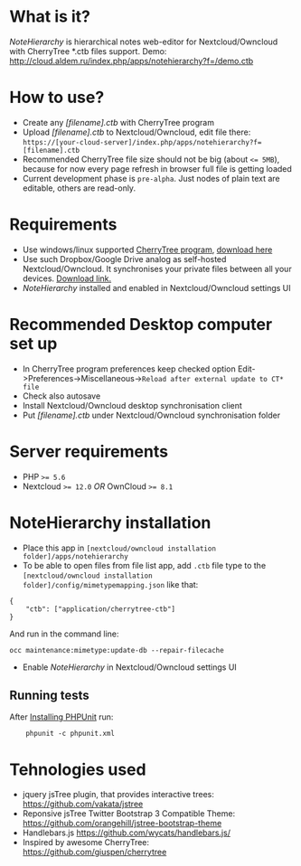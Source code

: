 # What is it?
_NoteHierarchy_ is hierarchical notes web-editor for Nextcloud/Owncloud with CherryTree *.ctb files support. Demo: http://cloud.aldem.ru/index.php/apps/notehierarchy?f=/demo.ctb

# How to use?
* Create any _[filename].ctb_ with CherryTree program
* Upload _[filename].ctb_ to Nextcloud/Owncloud, edit file there: ``https://[your-cloud-server]/index.php/apps/notehierarchy?f=[filename].ctb``
* Recommended CherryTree file size should not be big (about ``<= 5MB``), because for now every page refresh in browser full file is getting loaded
* Current development phase is ``pre-alpha``. Just nodes of plain text are editable, others are read-only.  

# Requirements
* Use windows/linux supported [CherryTree program](https://www.giuspen.com/cherrytree/), [download here](https://www.giuspen.com/cherrytree/#downl)
* Use such Dropbox/Google Drive analog as self-hosted Nextcloud/Owncloud. It synchronises your private files between all your devices. [Download link.](https://nextcloud.com/install)
* _NoteHierarchy_ installed and enabled in Nextcloud/Owncloud settings UI

# Recommended Desktop computer set up  
* In CherryTree program preferences keep checked option Edit->Preferences->Miscellaneous->``Reload after external update to CT* file``
* Check also autosave
* Install Nextcloud/Owncloud desktop synchronisation client 
* Put _[filename].ctb_ under Nextcloud/Owncloud synchronisation folder 

# Server requirements
* PHP ``>= 5.6``
* Nextcloud ``>= 12.0`` _OR_ OwnCloud ``>= 8.1``

# NoteHierarchy installation
* Place this app in ``[nextcloud/owncloud installation folder]/apps/notehierarchy``
* To be able to open files from file list app, add ``.ctb`` file type to the ``[nextcloud/owncloud installation folder]/config/mimetypemapping.json`` like that:
```
{
    "ctb": ["application/cherrytree-ctb"]
}
```
And run in the command line:
```
occ maintenance:mimetype:update-db --repair-filecache
```
* Enable _NoteHierarchy_ in Nextcloud/Owncloud settings UI

## Running tests
After [Installing PHPUnit](http://phpunit.de/getting-started.html) run:
```
    phpunit -c phpunit.xml
```

# Tehnologies used
* jquery jsTree plugin, that provides interactive trees: https://github.com/vakata/jstree
* Reponsive jsTree Twitter Bootstrap 3 Compatible Theme: https://github.com/orangehill/jstree-bootstrap-theme
* Handlebars.js https://github.com/wycats/handlebars.js/
* Inspired by awesome CherryTree: https://github.com/giuspen/cherrytree 

